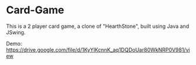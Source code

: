 # Card-Game

This is a 2 player card game, a clone of "HearthStone", built using Java and JSwing.

Demo: https://drive.google.com/file/d/1KyYlKcnnK_aq1DQDoUar80WkNRP0V981/view
